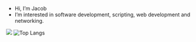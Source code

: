 - Hi, I’m Jacob
- I’m interested in software development, scripting, web development and networking.  
<!---
jsacob/jsacob is a ✨ special ✨ repository because its `README.md` (this file) appears on your GitHub profile.
You can click the Preview link to take a look at your changes.
--->
![](https://leetcard.jacoblin.cool/jsacob?border=0&radius=20) ![Top Langs](https://github-readme-stats.vercel.app/api/top-langs/?username=jsacob&hide_progress=true)

